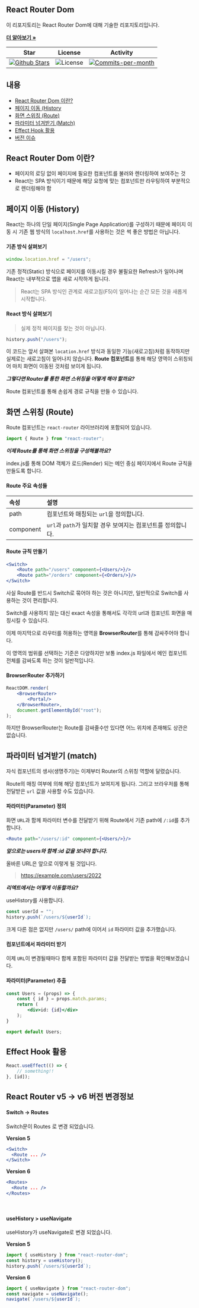 ## React Router Dom

이 리포지토리는 React Router Dom에 대해 기술한 리포지토리입니다. <br />

<a href="https://github.com/devncore/devncore"><strong>더 알아보기 »</strong></a>
 
| Star | License | Activity |
|:----:|:-------:|:--------:|
| <a href="https://github.com/devncore/docs/stargazers"><img src="https://img.shields.io/github/stars/devncore/docs" alt="Github Stars"></a> | <img src="https://img.shields.io/github/license/devncore/docs" alt="License"> | <a href="https://github.com/devncore/docs/pulse"><img src="https://img.shields.io/github/commit-activity/m/devncore/docs" alt="Commits-per-month"></a> |

## 내용
- [React Router Dom 이란?](#react-router-dom-이란)
- [페이지 이동 (History](#페이지-이동-history)
- [화면 스위칭 (Route)](#화면-스위칭-route)
- [파라미터 넘겨받기 (Match)](#파라미터-넘겨받기-match)
- [Effect Hook 활용](#effect-hook-활용)
- [버전 이슈](#버전-이슈)

## React Router Dom 이란?
- 페이지의 로딩 없이 페이지에 필요한 컴포넌트를 불러와 렌더링하여 보여주는 것
- React는 SPA 방식이기 때문에 해당 요청에 맞는 컴포넌트만 라우팅하여 부분적으로 렌더링해야 함

## 페이지 이동 (History)
React는 하나의 단일 페이지(Single Page Application)를 구성하기 때문에 페이지 이동 시 기존 웹 방식의 `localhost.href`를 사용하는 것은 썩 좋은 방법은 아닙니다.
 
#### 기존 방식 살펴보기
```jsx
window.location.href = "/users";
```
기존 정적(Static) 방식으로 페이지를 이동시킬 경우 불필요한 Refresh가 일어나며 React는 내부적으로 앱을 새로 시작하게 됩니다.
> React는 SPA 방식인 관계로 새로고침(F5)이 일어나는 순간 모든 것을 새롭게 시작합니다.

#### React 방식 살펴보기
> 실제 정적 페이지를 찾는 것이 아닙니다.
```jsx
history.push("/users");
```
이 코드는 앞서 살펴본 `location.href` 방식과 동일한 기능(새로고침)처럼 동작하지만 실제로는 새로고침이 일어나지 않습니다. 
**Route 컴포넌트**를 통해 해당 영역이 스위칭되어 마치 화면이 이동된 것처럼 보이게 됩니다. 

___그렇다면 Router를 통한 화면 스위칭을 어떻게 해야 할까요?___

Route 컴포넌트를 통해 손쉽게 경로 규칙을 만들 수 있습니다.

## 화면 스위칭 (Route)
Route 컴포넌트는 `react-router` 라이브러리에 포함되어 있습니다.

```jsx
import { Route } from "react-router";
```

___이제 Route를 통해 화면 스위칭을 구성해볼까요?___

index.js를 통해 DOM 객체가 로드(Render) 되는 메인 중심 페이지에서 Route 규칙을 만들도록 합니다.

#### Route 주요 속성들
| 속성 | 설명 |
|:----|:----|
| path | 컴포넌트와 매칭되는 `url`을 정의합니다. |
| component |`url`과 `path`가 일치할 경우 보여지는 컴포넌트를 정의합니다. |

#### Route 규칙 만들기
```jsx
<Switch>
    <Route path="/users" component={<Users/>}/>
    <Route path="/orders" component={<Orders/>}/>
</Switch>
```
사실 Route를 반드시 Switch로 묶어야 하는 것은 아니지만, 일반적으로 Switch를 사용하는 것이 편리합니다.

Switch를 사용하지 않는 대신 exact 속성을 통해서도 각각의 url과 컴포넌트 화면을 매칭시킬 수 있습니다. 

이제 마지막으로 라우터를 허용하는 영역을 **BrowserRouter**를 통해 감싸주어야 합니다. 

이 영역의 범위를 선택하는 기준은 다양하지만 보통 index.js 파일에서 메인 컴포넌트 전체를 감싸도록 하는 것이 일반적입니다.

#### BrowserRouter 추가하기
```jsx
ReactDOM.render(
    <BrowserRouter>
        <Portal/>
    </BrowserRouter>,
    document.getElementById("root");
);
```
하지만 BrowserRouter는 Route를 감싸줄수만 있다면 어느 위치에 존재해도 상관은 없습니다.

## 파라미터 넘겨받기 (match)
자식 컴포넌트의 생사(생명주기)는 이제부터 Router의 스위칭 역할에 달렸습니다.

Route의 매칭 여부에 의해 해당 컴포넌트가 보여지게 됩니다. 그리고 브라우저를 통해 전달받은 `url` 값을 사용할 수도 있습니다.

#### 파라미터(Parameter) 정의
화면 `URL`과 함께 파라미터 변수를 전달받기 위해 Route에서 기존 path에 `/:id`를 추가합니다.
```jsx
<Route path="/users/:id" component={<Users/>}/>
``` 
___앞으로는 users와 함께 :id 값을 보내야 합니다.___

올바른 URL은 앞으로 이렇게 될 것입니다.
> https://example.com/users/2022

___리엑트에서는 어떻게 이동할까요?___

useHistory를 사용합니다.

```jsx
const userId = "";
history.push(`/users/${userId`);
```
크게 다른 점은 없지만 `/users/` path에 이어서 `id` 파라미터 값을 추가했습니다.

#### 컴포넌트에서 파라미터 받기
이제 `URL`이 변경될때마다 함께 포함된 파라미터 값을 전달받는 방법을 확인해보겠습니다.

#### 파라미터(Parameter) 추출
```jsx
const Users = (props) => {
    const { id } = props.match.params;
    return (
        <div>id: {id}</div>
    );
}

export default Users;
```

## Effect Hook 활용
```jsx
React.useEffect(() => {
    // something!!
}, [id]);
```

## React Router v5 -> v6 버전 변경정보

#### Switch -> Routes
Switch문이 Routes 로 변경 되었습니다. 

**Version 5**
```jsx
<Switch>
  <Route ... />
</Switch>
```

**Version 6**
```jsx
<Routes>
  <Route ... />
</Routes>
```

<br />

#### useHistory > useNavigate
useHistory가 useNavigate로 변경 되었습니다.

**Version 5**
```jsx
import { useHistory } from "react-router-dom";
const history = useHistory();
history.push(`/users/${userId`); 
```

**Version 6**
```jsx
import { useNavigate } from "react-router-dom";
const navigate = useNavigate();
navigate(`/users/${userId`); 
```
